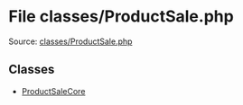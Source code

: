 File classes/ProductSale.php
=========

Source: [classes/ProductSale.php](https://github.com/PrestaShop/PrestaShop/blob/1.6.1.2/classes/ProductSale.php)


Classes
-------

* [ProductSaleCore](class.ProductSaleCore.md)

